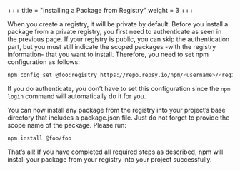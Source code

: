+++
title = "Installing a Package from Registry"
weight = 3
+++

When you create a registry, it will be private by default. Before you install a package from a private registry, you first need to authenticate as seen in the previous page. If your registry is public, you can skip the authentication part, but you must still indicate the scoped packages -with the registry information- that you want to install. Therefore,  you need to set npm configuration as follows:

```bash
npm config set @foo:registry https://repo.repsy.io/npm/<username>/<registryName>
```

If you do authenticate, you don’t have to set this configuration since the `npm login` command will automatically do it for you.

You can now install any package from the registry into your project’s base directory that includes a package.json file. Just do not forget to provide the scope name of the package. Please run:

```bash
npm install @foo/foo
```

That’s all! If you have completed all required steps as described, npm will install your package from your registry into your project successfully.

